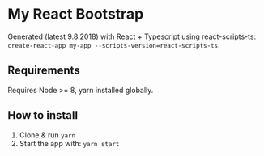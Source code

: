 # My React Bootstrap

Generated (latest 9.8.2018) with React + Typescript using react-scripts-ts: `create-react-app my-app --scripts-version=react-scripts-ts`.

## Requirements

Requires Node >= 8, yarn installed globally.

## How to install

1) Clone & run `yarn`
2) Start the app with: `yarn start`